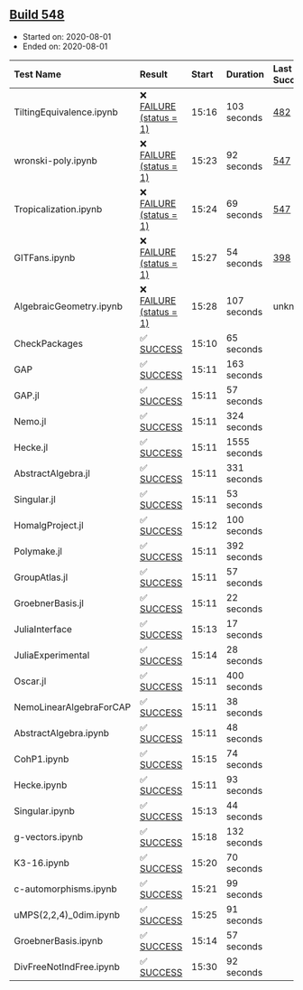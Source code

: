 ## [Build 548](https://oscarci.mathematik.uni-kl.de/job/oscar-stable/548/)

* Started on: 2020-08-01
* Ended on: 2020-08-01

| Test Name    | Result | Start | Duration | Last Success | First Failure |
|:-------------|:-------|:------|:---------|:-------------|:--------------|
| TiltingEquivalence.ipynb | ❌ [FAILURE (status = 1)](https://oscarci.mathematik.uni-kl.de/job/oscar-stable/548/artifact/logs/build-548/TiltingEquivalence.ipynb.log) | 15:16 | 103 seconds | [482](https://oscarci.mathematik.uni-kl.de/job/oscar-stable/482/) | [483](https://oscarci.mathematik.uni-kl.de/job/oscar-stable/483/) |
| wronski-poly.ipynb | ❌ [FAILURE (status = 1)](https://oscarci.mathematik.uni-kl.de/job/oscar-stable/548/artifact/logs/build-548/wronski-poly.ipynb.log) | 15:23 | 92 seconds | [547](https://oscarci.mathematik.uni-kl.de/job/oscar-stable/547/) | [548](https://oscarci.mathematik.uni-kl.de/job/oscar-stable/548/) |
| Tropicalization.ipynb | ❌ [FAILURE (status = 1)](https://oscarci.mathematik.uni-kl.de/job/oscar-stable/548/artifact/logs/build-548/Tropicalization.ipynb.log) | 15:24 | 69 seconds | [547](https://oscarci.mathematik.uni-kl.de/job/oscar-stable/547/) | [548](https://oscarci.mathematik.uni-kl.de/job/oscar-stable/548/) |
| GITFans.ipynb | ❌ [FAILURE (status = 1)](https://oscarci.mathematik.uni-kl.de/job/oscar-stable/548/artifact/logs/build-548/GITFans.ipynb.log) | 15:27 | 54 seconds | [398](https://oscarci.mathematik.uni-kl.de/job/oscar-stable/398/) | [399](https://oscarci.mathematik.uni-kl.de/job/oscar-stable/399/) |
| AlgebraicGeometry.ipynb | ❌ [FAILURE (status = 1)](https://oscarci.mathematik.uni-kl.de/job/oscar-stable/548/artifact/logs/build-548/AlgebraicGeometry.ipynb.log) | 15:28 | 107 seconds | unknown | unknown |
| CheckPackages | ✅ [SUCCESS](https://oscarci.mathematik.uni-kl.de/job/oscar-stable/548/artifact/logs/build-548/CheckPackages.log) | 15:10 | 65 seconds |  |  |
| GAP | ✅ [SUCCESS](https://oscarci.mathematik.uni-kl.de/job/oscar-stable/548/artifact/logs/build-548/GAP.log) | 15:11 | 163 seconds |  |  |
| GAP.jl | ✅ [SUCCESS](https://oscarci.mathematik.uni-kl.de/job/oscar-stable/548/artifact/logs/build-548/GAP.jl.log) | 15:11 | 57 seconds |  |  |
| Nemo.jl | ✅ [SUCCESS](https://oscarci.mathematik.uni-kl.de/job/oscar-stable/548/artifact/logs/build-548/Nemo.jl.log) | 15:11 | 324 seconds |  |  |
| Hecke.jl | ✅ [SUCCESS](https://oscarci.mathematik.uni-kl.de/job/oscar-stable/548/artifact/logs/build-548/Hecke.jl.log) | 15:11 | 1555 seconds |  |  |
| AbstractAlgebra.jl | ✅ [SUCCESS](https://oscarci.mathematik.uni-kl.de/job/oscar-stable/548/artifact/logs/build-548/AbstractAlgebra.jl.log) | 15:11 | 331 seconds |  |  |
| Singular.jl | ✅ [SUCCESS](https://oscarci.mathematik.uni-kl.de/job/oscar-stable/548/artifact/logs/build-548/Singular.jl.log) | 15:11 | 53 seconds |  |  |
| HomalgProject.jl | ✅ [SUCCESS](https://oscarci.mathematik.uni-kl.de/job/oscar-stable/548/artifact/logs/build-548/HomalgProject.jl.log) | 15:12 | 100 seconds |  |  |
| Polymake.jl | ✅ [SUCCESS](https://oscarci.mathematik.uni-kl.de/job/oscar-stable/548/artifact/logs/build-548/Polymake.jl.log) | 15:11 | 392 seconds |  |  |
| GroupAtlas.jl | ✅ [SUCCESS](https://oscarci.mathematik.uni-kl.de/job/oscar-stable/548/artifact/logs/build-548/GroupAtlas.jl.log) | 15:11 | 57 seconds |  |  |
| GroebnerBasis.jl | ✅ [SUCCESS](https://oscarci.mathematik.uni-kl.de/job/oscar-stable/548/artifact/logs/build-548/GroebnerBasis.jl.log) | 15:11 | 22 seconds |  |  |
| JuliaInterface | ✅ [SUCCESS](https://oscarci.mathematik.uni-kl.de/job/oscar-stable/548/artifact/logs/build-548/JuliaInterface.log) | 15:13 | 17 seconds |  |  |
| JuliaExperimental | ✅ [SUCCESS](https://oscarci.mathematik.uni-kl.de/job/oscar-stable/548/artifact/logs/build-548/JuliaExperimental.log) | 15:14 | 28 seconds |  |  |
| Oscar.jl | ✅ [SUCCESS](https://oscarci.mathematik.uni-kl.de/job/oscar-stable/548/artifact/logs/build-548/Oscar.jl.log) | 15:11 | 400 seconds |  |  |
| NemoLinearAlgebraForCAP | ✅ [SUCCESS](https://oscarci.mathematik.uni-kl.de/job/oscar-stable/548/artifact/logs/build-548/NemoLinearAlgebraForCAP.log) | 15:11 | 38 seconds |  |  |
| AbstractAlgebra.ipynb | ✅ [SUCCESS](https://oscarci.mathematik.uni-kl.de/job/oscar-stable/548/artifact/logs/build-548/AbstractAlgebra.ipynb.log) | 15:11 | 48 seconds |  |  |
| CohP1.ipynb | ✅ [SUCCESS](https://oscarci.mathematik.uni-kl.de/job/oscar-stable/548/artifact/logs/build-548/CohP1.ipynb.log) | 15:15 | 74 seconds |  |  |
| Hecke.ipynb | ✅ [SUCCESS](https://oscarci.mathematik.uni-kl.de/job/oscar-stable/548/artifact/logs/build-548/Hecke.ipynb.log) | 15:11 | 93 seconds |  |  |
| Singular.ipynb | ✅ [SUCCESS](https://oscarci.mathematik.uni-kl.de/job/oscar-stable/548/artifact/logs/build-548/Singular.ipynb.log) | 15:13 | 44 seconds |  |  |
| g-vectors.ipynb | ✅ [SUCCESS](https://oscarci.mathematik.uni-kl.de/job/oscar-stable/548/artifact/logs/build-548/g-vectors.ipynb.log) | 15:18 | 132 seconds |  |  |
| K3-16.ipynb | ✅ [SUCCESS](https://oscarci.mathematik.uni-kl.de/job/oscar-stable/548/artifact/logs/build-548/K3-16.ipynb.log) | 15:20 | 70 seconds |  |  |
| c-automorphisms.ipynb | ✅ [SUCCESS](https://oscarci.mathematik.uni-kl.de/job/oscar-stable/548/artifact/logs/build-548/c-automorphisms.ipynb.log) | 15:21 | 99 seconds |  |  |
| uMPS(2,2,4)_0dim.ipynb | ✅ [SUCCESS](https://oscarci.mathematik.uni-kl.de/job/oscar-stable/548/artifact/logs/build-548/uMPS-2-2-4-_0dim.ipynb.log) | 15:25 | 91 seconds |  |  |
| GroebnerBasis.ipynb | ✅ [SUCCESS](https://oscarci.mathematik.uni-kl.de/job/oscar-stable/548/artifact/logs/build-548/GroebnerBasis.ipynb.log) | 15:14 | 57 seconds |  |  |
| DivFreeNotIndFree.ipynb | ✅ [SUCCESS](https://oscarci.mathematik.uni-kl.de/job/oscar-stable/548/artifact/logs/build-548/DivFreeNotIndFree.ipynb.log) | 15:30 | 92 seconds |  |  |
